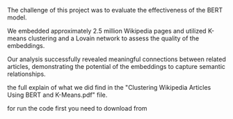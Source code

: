 The challenge of this project was to evaluate the effectiveness of the BERT model.

We embedded approximately 2.5 million Wikipedia pages and utilized K-means clustering and a Lovain network to assess the quality of the embeddings.

Our analysis successfully revealed meaningful connections between related articles, demonstrating the potential of the embeddings to capture semantic relationships.

the full explain of what we did find in the "Clustering Wikipedia Articles Using BERT and K-Means.pdf" file.

for run the code first you need to download from 
